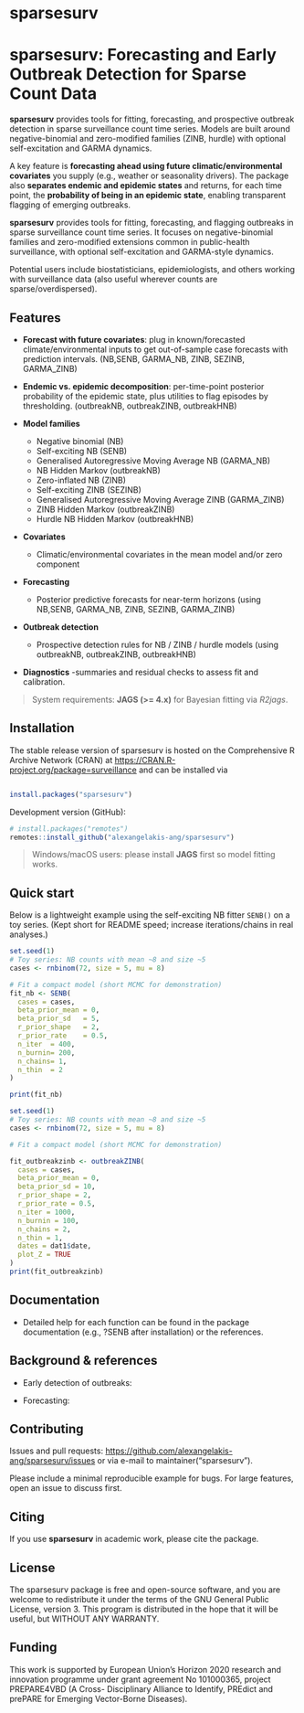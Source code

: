 sparsesurv
================

# sparsesurv: Forecasting and Early Outbreak Detection for Sparse Count Data

**sparsesurv** provides tools for fitting, forecasting, and prospective
outbreak detection in sparse surveillance count time series. Models are
built around negative-binomial and zero-modified families (ZINB, hurdle)
with optional self-excitation and GARMA dynamics.

A key feature is **forecasting ahead using future climatic/environmental
covariates** you supply (e.g., weather or seasonality drivers). The
package also **separates endemic and epidemic states** and returns, for
each time point, the **probability of being in an epidemic state**,
enabling transparent flagging of emerging outbreaks.

**sparsesurv** provides tools for fitting, forecasting, and flagging
outbreaks in sparse surveillance count time series. It focuses on
negative-binomial families and zero-modified extensions common in
public-health surveillance, with optional self-excitation and
GARMA-style dynamics.

Potential users include biostatisticians, epidemiologists, and others
working with surveillance data (also useful wherever counts are
sparse/overdispersed).

## Features

- **Forecast with future covariates**: plug in known/forecasted
  climate/environmental inputs to get out-of-sample case forecasts with
  prediction intervals. (NB,SENB, GARMA_NB, ZINB, SEZINB, GARMA_ZINB)

- **Endemic vs. epidemic decomposition**: per-time-point posterior
  probability of the epidemic state, plus utilities to flag episodes by
  thresholding. (outbreakNB, outbreakZINB, outbreakHNB)

- **Model families**

  - Negative binomial (NB)
  - Self-exciting NB (SENB)
  - Generalised Autoregressive Moving Average NB (GARMA_NB)
  - NB Hidden Markov (outbreakNB)
  - Zero-inflated NB (ZINB)
  - Self-exciting ZINB (SEZINB)
  - Generalised Autoregressive Moving Average ZINB (GARMA_ZINB)
  - ZINB Hidden Markov (outbreakZINB)
  - Hurdle NB Hidden Markov (outbreakHNB)

- **Covariates**

  - Climatic/environmental covariates in the mean model and/or zero
    component

- **Forecasting**

  - Posterior predictive forecasts for near-term horizons (using
    NB,SENB, GARMA_NB, ZINB, SEZINB, GARMA_ZINB)

- **Outbreak detection**

  - Prospective detection rules for NB / ZINB / hurdle models (using
    outbreakNB, outbreakZINB, outbreakHNB)

- **Diagnostics** -summaries and residual checks to assess fit and
  calibration.

> System requirements: **JAGS (\>= 4.x)** for Bayesian fitting via
> *R2jags*.

## Installation

The stable release version of sparsesurv is hosted on the Comprehensive
R Archive Network (CRAN) at
<https://CRAN.R-project.org/package=surveillance> and can be installed
via

``` r

install.packages("sparsesurv")
```

Development version (GitHub):

``` r
# install.packages("remotes")
remotes::install_github("alexangelakis-ang/sparsesurv")
```

> Windows/macOS users: please install **JAGS** first so model fitting
> works.

## Quick start

Below is a lightweight example using the self-exciting NB fitter
`SENB()` on a toy series. (Kept short for README speed; increase
iterations/chains in real analyses.)

``` r
set.seed(1)
# Toy series: NB counts with mean ~8 and size ~5
cases <- rnbinom(72, size = 5, mu = 8)

# Fit a compact model (short MCMC for demonstration)
fit_nb <- SENB(
  cases = cases,
  beta_prior_mean = 0,
  beta_prior_sd   = 5,
  r_prior_shape   = 2,
  r_prior_rate    = 0.5,
  n_iter  = 400,
  n_burnin= 200,
  n_chains= 1,
  n_thin  = 2
)

print(fit_nb)
```

``` r
set.seed(1)
# Toy series: NB counts with mean ~8 and size ~5
cases <- rnbinom(72, size = 5, mu = 8)

# Fit a compact model (short MCMC for demonstration)

fit_outbreakzinb <- outbreakZINB(
  cases = cases,
  beta_prior_mean = 0,
  beta_prior_sd = 10,
  r_prior_shape = 2,
  r_prior_rate = 0.5,
  n_iter = 1000,
  n_burnin = 100,
  n_chains = 2,
  n_thin = 1,
  dates = dat1$date,
  plot_Z = TRUE
)
print(fit_outbreakzinb)
```

## Documentation

- Detailed help for each function can be found in the package
  documentation (e.g., ?SENB after installation) or the references.

## Background & references

- Early detection of outbreaks:

- Forecasting:

## Contributing

Issues and pull requests:
<https://github.com/alexangelakis-ang/sparsesurv/issues> or via e-mail
to maintainer(“sparsesurv”).

Please include a minimal reproducible example for bugs. For large
features, open an issue to discuss first.

## Citing

If you use **sparsesurv** in academic work, please cite the package.

## License

The sparsesurv package is free and open-source software, and you are
welcome to redistribute it under the terms of the GNU General Public
License, version 3. This program is distributed in the hope that it will
be useful, but WITHOUT ANY WARRANTY.

## Funding

This work is supported by European Union’s Horizon 2020 research and
innovation programme under grant agreement No 101000365, project
PREPARE4VBD (A Cross- Disciplinary Alliance to Identify, PREdict and
prePARE for Emerging Vector-Borne Diseases).
